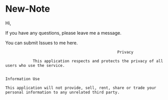 # New-Note


Hi, 


If you have any questions, please leave me a message.

You can submit Issues to me here.


```
                                                 Privacy
  
            This application respects and protects the privacy of all users who use the service.


Information Use

This application will not provide, sell, rent, share or trade your personal information to any unrelated third party.
                                              
```

